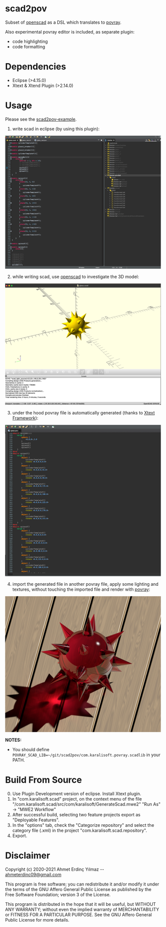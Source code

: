 # scad2pov

Subset of [openscad](https://www.openscad.org/) as a DSL which translates to [povray](http://www.povray.org/).

Also experimental povray editor is included, as separate plugin:
   * code highlighting
   * code formatting

# Dependencies

* Eclipse (>4.15.0)
* Xtext & Xtend Plugin (>2.14.0)

# Usage

Please see the [scad2pov-example](https://github.com/erdinc09/scad2pov-example). 

1. write scad in eclipse (by using this plugin):

![](./docs/eclipse_plugin_view.png)

2. while writing scad, use [openscad](https://www.openscad.org/) to investigate the 3D model:

![](./docs/openscad_view.png)

3. under the hood povray file is automatically generated (thanks to [Xtext Framework](https://www.eclipse.org/Xtext/)):

![](./docs/generated_povray_file.png)


4. import the generated file in another povray file, apply some lighting and textures, without touching the imported file and render with [povray](http://www.povray.org/):

![](./docs/generated_povray_image.png)

__NOTES:__

* You should define `POVRAY_SCAD_LIB=~/git/scad2pov/com.karalisoft.povray.scadlib` in your PATH. 


# Build From Source

0. Use Plugin Development version of eclipse. Install Xtext plugin.
1. In "com.karalisoft.scad" project, on the context menu of the file "/com.karalisoft.scad/src/com/karalisoft/GenerateScad.mwe2" "Run As" -\> "MWE2 Workflow"
2. After successful build, selecting two feature projects export as "Deployable Features".
3. In the "options" tab, check the "Categorize repository" and select the category file (.xml) in the project "com.karalisoft.scad.repository".
4. Export.

# Disclaimer

  Copyright (c) 2020-2021 Ahmet Erdinç Yılmaz -- <ahmeterdinc09@gmail.com>
 
  This program is free software; you can redistribute it and/or modify
  it under the terms of the GNU Affero General Public License as published by
  the Free Software Foundation; version 3 of the License.
 
  This program is distributed in the hope that it will be useful, but
  WITHOUT ANY WARRANTY; without even the implied warranty of MERCHANTABILITY
  or FITNESS FOR A PARTICULAR PURPOSE. See the GNU Affero General Public License
  for more details.




